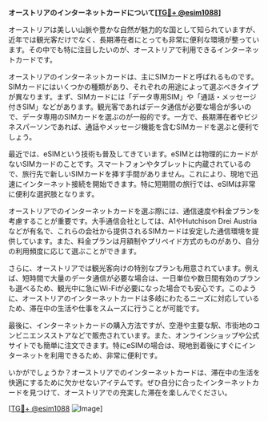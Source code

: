 **オーストリアのインターネットカードについて[[TG💪+ @esim1088](https://t.me/s/esim1088)]**

オーストリアは美しい山脈や豊かな自然が魅力的な国として知られていますが、近年では観光客だけでなく、長期滞在者にとっても非常に便利な環境が整っています。その中でも特に注目したいのが、オーストリアで利用できるインターネットカードです。

オーストリアのインターネットカードは、主にSIMカードと呼ばれるものです。SIMカードにはいくつかの種類があり、それぞれの用途によって選ぶべきタイプが異なります。まず、SIMカードには「データ専用SIM」や「通話・メッセージ付きSIM」などがあります。観光客であればデータ通信が必要な場合が多いので、データ専用のSIMカードを選ぶのが一般的です。一方で、長期滞在者やビジネスパーソンであれば、通話やメッセージ機能を含むSIMカードを選ぶと便利でしょう。

最近では、eSIMという技術も普及してきています。eSIMとは物理的にカードがないSIMカードのことです。スマートフォンやタブレットに内蔵されているので、旅行先で新しいSIMカードを挿す手間がありません。これにより、現地で迅速にインターネット接続を開始できます。特に短期間の旅行では、eSIMは非常に便利な選択肢となります。

オーストリアでのインターネットカードを選ぶ際には、通信速度や料金プランを考慮することが重要です。大手通信会社としては、A1やHutchison Drei Austriaなどが有名で、これらの会社から提供されるSIMカードは安定した通信環境を提供しています。また、料金プランは月額制やプリペイド方式のものがあり、自分の利用頻度に応じて選ぶことができます。

さらに、オーストリアでは観光客向けの特別なプランも用意されています。例えば、短時間で大量のデータ通信が必要な場合は、一日単位や数日間有効のプランも選べるため、観光中に急にWi-Fiが必要になった場合でも安心です。このように、オーストリアのインターネットカードは多岐にわたるニーズに対応しているため、滞在中の生活や仕事をスムーズに行うことが可能です。

最後に、インターネットカードの購入方法ですが、空港や主要な駅、市街地のコンビニエンスストアなどで販売されています。また、オンラインショップや公式サイトでも簡単に注文できます。特にeSIMの場合は、現地到着後にすぐにインターネットを利用できるため、非常に便利です。

いかがでしょうか？オーストリアでのインターネットカードは、滞在中の生活を快適にするために欠かせないアイテムです。ぜひ自分に合ったインターネットカードを見つけて、オーストリアでの充実した滞在を楽しんでください。

[[TG💪+ @esim1088](https://t.me/s/esim1088) ![Image](https://i.postimg.cc/Y0z9fWf4/image.png)]